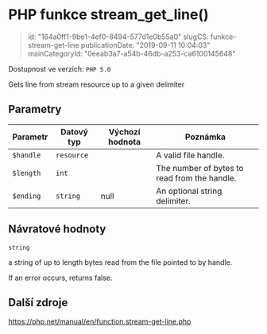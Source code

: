 PHP funkce stream_get_line()
================================

> id: "164a0ff1-9be1-4ef0-8494-577d1e0b55a0"
> slugCS: funkce-stream-get-line
> publicationDate: "2019-09-11 10:04:03"
> mainCategoryId: "0eeab3a7-a54b-46db-a253-ca6100145648"

Dostupnost ve verzích: `PHP 5.0`

Gets line from stream resource up to a given delimiter


Parametry
--------------

| Parametr | Datový typ | Výchozí hodnota | Poznámka |
|-----|-----|-----|-----|
| `$handle` | `resource` |  | A valid file handle. |
| `$length` | `int` |  | The number of bytes to read from the handle. |
| `$ending` | `string` | null | An optional string delimiter. |


Návratové hodnoty
----------------

`string`

a string of up to length bytes read from the file
pointed to by handle.
</p>
<p>
If an error occurs, returns false.

Další zdroje
------------

https://php.net/manual/en/function.stream-get-line.php
